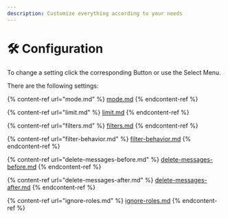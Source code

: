 ```yaml
---
description: Customize everything according to your needs
---
```


# 🛠 Configuration

To change a setting click the corresponding Button or use the Select Menu.



There are the following settings:

{% content-ref url="mode.md" %}
[mode.md](mode.md)
{% endcontent-ref %}

{% content-ref url="limit.md" %}
[limit.md](limit.md)
{% endcontent-ref %}

{% content-ref url="filters.md" %}
[filters.md](filters.md)
{% endcontent-ref %}

{% content-ref url="filter-behavior.md" %}
[filter-behavior.md](filter-behavior.md)
{% endcontent-ref %}

{% content-ref url="delete-messages-before.md" %}
[delete-messages-before.md](delete-messages-before.md)
{% endcontent-ref %}

{% content-ref url="delete-messages-after.md" %}
[delete-messages-after.md](delete-messages-after.md)
{% endcontent-ref %}

{% content-ref url="ignore-roles.md" %}
[ignore-roles.md](ignore-roles.md)
{% endcontent-ref %}
